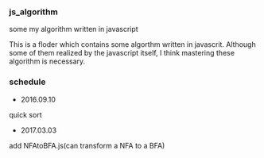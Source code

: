### js_algorithm
some my algorithm written in javascript

This is a floder which contains some algorthm written in javascrit. Although some of them realized by the javascript itself, I think mastering these algorithm is necessary.

### schedule

* 2016.09.10    

quick sort

* 2017.03.03

add NFAtoBFA.js(can transform a NFA to a BFA)
